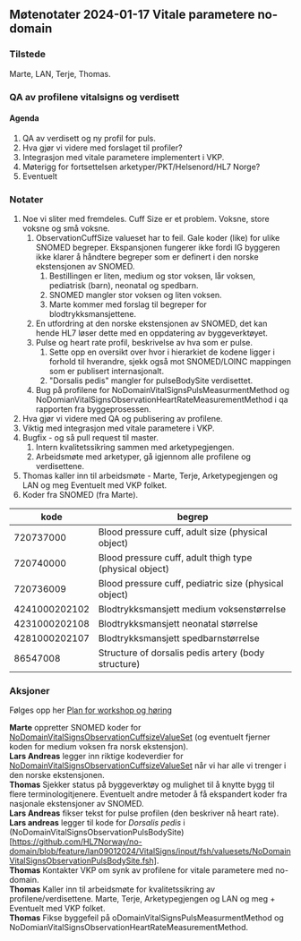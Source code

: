 ## Møtenotater 2024-01-17 Vitale parametere no-domain

### Tilstede

Marte, LAN, Terje, Thomas.

### QA av profilene vitalsigns og verdisett

#### Agenda

1. QA av verdisett og ny profil for puls.
2. Hva gjør vi videre med forslaget til profiler?
3. Integrasjon med vitale parametere implementert i VKP.
4. Møterigg for fortsettelsen arketyper/PKT/Helsenord/HL7 Norge?
5. Eventuelt

### Notater

1. Noe vi sliter med fremdeles. Cuff Size er et problem. Voksne, store voksne og små voksne.
   1. ObservationCuffSize valueset har to feil. Gale koder (like) for ulike SNOMED begreper. Ekspansjonen fungerer ikke fordi IG byggeren ikke klarer å håndtere begreper som er definert i den norske ekstensjonen av SNOMED.
      1. Bestillingen er liten, medium og stor voksen, lår voksen, pediatrisk (barn), neonatal og spedbarn.  
      2. SNOMED mangler stor voksen og liten voksen.
      3. Marte kommer med forslag til begreper for blodtrykksmansjettene.
   2. En utfordring at den norske ekstensjonen av SNOMED, det kan hende HL7 løser dette med en oppdatering av byggeverktøyet.  
   3. Pulse og heart rate profil, beskrivelse av hva som er pulse.  
      1. Sette opp en oversikt over hvor i hierarkiet de kodene ligger i forhold til hverandre, sjekk også mot SNOMED/LOINC mappingen som er publisert internasjonalt.
      2. "Dorsalis pedis" mangler for pulseBodySite verdisettet.  
   4. Bug på profilene for NoDomainVitalSignsPulsMeasurmentMethod og NoDomianVitalSignsObservationHeartRateMeasurementMethod i qa rapporten fra byggeprosessen.
2. Hva gjør vi videre med QA og publisering av profilene.  
3. Viktig med integrasjon med vitale parametere i VKP.  
4. Bugfix - og så pull request til master.  
   1. Intern kvalitetssikring sammen med arketypegjengen.  
   2. Arbeidsmøte med arketyper, gå igjennom alle profilene og verdisettene.  
5. Thomas kaller inn til arbeidsmøte - Marte, Terje, Arketypegjengen og LAN og meg Eventuelt med VKP folket.  
6. Koder fra SNOMED (fra Marte).  

kode|begrep
---|---
720737000 |Blood pressure cuff, adult size (physical object)
720740000 |Blood pressure cuff, adult thigh type (physical object)
720736009 |Blood pressure cuff, pediatric size (physical object)
4241000202102 |Blodtrykksmansjett medium voksenstørrelse
4231000202108 |Blodtrykksmansjett neonatal størrelse
4281000202107 |Blodtrykksmansjett spedbarnstørrelse
86547008 |Structure of dorsalis pedis artery (body structure)

### Aksjoner

Følges opp her [Plan for workshop og høring](https://github.com/HL7Norway/no-domain/issues/14)  

**Marte** oppretter SNOMED koder for [NoDomainVitalSignsObservationCuffsizeValueSet](https://github.com/HL7Norway/no-domain/blob/feature/lan09012024/VitalSigns/input/fsh/valuesets/NoDomainVitalSignsObservationCuffsizeValueSet.fsh) (og eventuelt fjerner koden for medium voksen fra norsk ekstensjon).  
**Lars Andreas** legger inn riktige kodeverdier for [NoDomainVitalSignsObservationCuffsizeValueSet](https://github.com/HL7Norway/no-domain/blob/feature/lan09012024/VitalSigns/input/fsh/valuesets/NoDomainVitalSignsObservationCuffsizeValueSet.fsh) når vi har alle vi trenger i den norske ekstensjonen.  
**Thomas** Sjekker status på byggeverktøy og mulighet til å knytte bygg til flere terminologitjenere. Eventuelt andre metoder å få ekspandert koder fra nasjonale ekstensjoner av SNOMED.  
**Lars Andreas** fikser tekst for pulse profilen (den beskriver nå heart rate).  
**Lars andreas** legger til kode for *Dorsalis pedis* i (NoDomainVitalSignsObservationPulsBodySite)[https://github.com/HL7Norway/no-domain/blob/feature/lan09012024/VitalSigns/input/fsh/valuesets/NoDomainVitalSignsObservationPulsBodySite.fsh].  
**Thomas** Kontakter VKP om synk av profilene for vitale parametere med no-domain.  
**Thomas** Kaller inn til arbeidsmøte for kvalitetssikring av profilene/verdisettene. Marte, Terje, Arketypegjengen og LAN og meg + Eventuelt med VKP folket.  
**Thomas** Fikse byggefeil på oDomainVitalSignsPulsMeasurmentMethod og NoDomianVitalSignsObservationHeartRateMeasurementMethod.   
